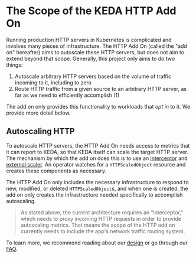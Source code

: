 # The Scope of the KEDA HTTP Add On

Running production HTTP servers in Kubernetes is complicated and involves many pieces of infrastructure. The HTTP Add On (called the "add on" hereafter) aims to autoscale these HTTP servers, but does not aim to extend beyond that scope. Generally, this project only aims to do two things:

1. Autoscale arbitrary HTTP servers based on the volume of traffic incoming to it, including to zero
2. Route HTTP traffic from a given source to an arbitrary HTTP server, as far as we need to efficiently accomplish (1)

The add on only provides this functionality to workloads that _opt in_ to it. We provide more detail below.

## Autoscaling HTTP

To autoscale HTTP servers, the HTTP Add On needs access to metrics that it can report to KEDA, so that KEDA itself can scale the target HTTP server. The mechanism by which the add on does this is to use an [interceptor](../interceptor) and [external scaler](../scaler). An operator watches for a `HTTPScaledObject` resource and creates these components as necessary.

The HTTP Add On only includes the necessary infrastructure to respond to new, modified, or deleted `HTTPScaledObject`s, and when one is created, the add on only creates the infrastructure needed specifically to accomplish autoscaling.

>As stated above, the current architecture requires an "interceptor," which needs to proxy incoming HTTP requests in order to provide autoscaling metrics. That means the scope of the HTTP add on currently needs to include the app's network traffic routing system.

To learn more, we recommend reading about our [design](design.md) or go through our [FAQ](faq.md).
